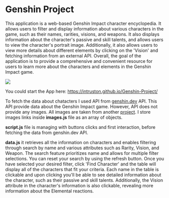 # Genshin Project

This application is a web-based Genshin Impact character encyclopedia. It allows users to filter and display information about various characters in the game, such as their names, rarities, visions, and weapons. It also displays information about the character's passive and skill talents, and allows users to view the character's portrait image. Additionally, it also allows users to view more details about different elements by clicking on the 'Vision' and fetching information from an external API. Overall, the goal of the application is to provide a comprehensive and convenient resource for users to learn more about the characters and elements in the Genshin Impact game.

![](https://i.ibb.co/wsj2ttX/Screenshot-2023-01-10-at-21-37-37.png)

You could start the App here: https://intruston.github.io/Genshin-Project/

To fetch the data about chatacters I used API from [genshin.dev](https://genshin.dev/) API. This API provide data about the Genshin Impact game.
However, API does not provide any images. All images are taken from  another [project](https://muakasan.github.io/genshin-portraits/index.html). I store images links inside **images.js** file as an array of objects.

**script.js** file is managing with buttons clicks and first interaction, before fetching the data from genshin.dev API.

**data.js** it retrieves all the information on characters and enables filtering through search by name and various attributes such as Rarity, Vision, and Weapon. The search feature prioritizes name and allows for multiple filter selections. You can reset your search by using the refresh button. Once you have selected your desired filter, click 'Find Character' and the table will display all of the characters that fit your criteria. Each name in the table is clickable and upon clicking you'll be able to see detailed information about the character, such as their passive and skill talents. Additionally, the Vision attribute in the character's information is also clickable, revealing more information about the Elemental reactions.
